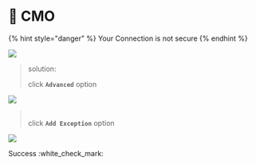 # 🏢 CMO



{% hint style="danger" %}
Your Connection is not secure&#x20;
{% endhint %}

![](../.gitbook/assets/bb87bd14-b11a-4f38-bcc1-d053a9d6609f.jpg)

> solution:&#x20;
>
> click **`Advanced`** option

![](../.gitbook/assets/0dee2d45-d936-417b-abc2-401c842eb369.jpg)

> \
> click **`Add Exception`** option

![](../.gitbook/assets/exception.jpg)

Success :white\_check\_mark:&#x20;
